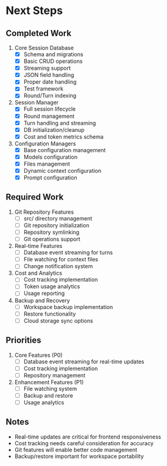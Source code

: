 # Next Steps

## Completed Work

1. Core Session Database
   - [x] Schema and migrations
   - [x] Basic CRUD operations
   - [x] Streaming support
   - [x] JSON field handling
   - [x] Proper date handling
   - [x] Test framework
   - [x] Round/Turn indexing

2. Session Manager
   - [x] Full session lifecycle
   - [x] Round management
   - [x] Turn handling and streaming
   - [x] DB initialization/cleanup
   - [x] Cost and token metrics schema

3. Configuration Managers
   - [x] Base configuration management
   - [x] Models configuration
   - [x] Files management
   - [x] Dynamic context configuration
   - [x] Prompt configuration

## Required Work

1. Git Repository Features
   - [ ] src/ directory management
   - [ ] Git repository initialization
   - [ ] Repository symlinking
   - [ ] Git operations support

2. Real-time Features
   - [ ] Database event streaming for turns
   - [ ] File watching for context files
   - [ ] Change notification system

3. Cost and Analytics
   - [ ] Cost tracking implementation
   - [ ] Token usage analytics
   - [ ] Usage reporting

4. Backup and Recovery
   - [ ] Workspace backup implementation
   - [ ] Restore functionality
   - [ ] Cloud storage sync options

## Priorities

1. Core Features (P0)
   - [ ] Database event streaming for real-time updates
   - [ ] Cost tracking implementation
   - [ ] Repository management

2. Enhancement Features (P1)
   - [ ] File watching system
   - [ ] Backup and restore
   - [ ] Usage analytics

## Notes

- Real-time updates are critical for frontend responsiveness
- Cost tracking needs careful consideration for accuracy
- Git features will enable better code management
- Backup/restore important for workspace portability
